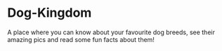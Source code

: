 # Dog-Kingdom

A place where you can know about your favourite dog breeds, see their amazing pics and read some fun facts about them!
